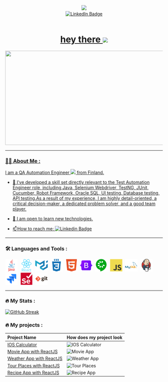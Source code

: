 
<div id="header" align="center">
  <img src="https://media.giphy.com/media/M9gbBd9nbDrOTu1Mqx/giphy.gif" width="100"/>
</div>

<div id="badges" align="center">
  <a href="https://www.linkedin.com/in/sefik-kesim">
  <img src="https://img.shields.io/badge/LinkedIn-blue?style=for-the-badge&logo=linkedin&logoColor=white" alt="LinkedIn Badge"/>
</div>
  <div align="center"> 
    <img src="https://komarev.com/ghpvc/?username=sefikkesim&style=flat-square&color=blue" alt=""/>
    <h1>
  hey there
  <img src="https://media.giphy.com/media/hvRJCLFzcasrR4ia7z/giphy.gif" width="30px"/>
  </h1>
   </div> 
<div align="center">
  <img src="https://media.giphy.com/media/dWesBcTLavkZuG35MI/giphy.gif" width="600" height="300"/>
</div>
  
  ---

### :technologist: About Me :
  I am a QA Automation Engineer <img src="https://media.giphy.com/media/WUlplcMpOCEmTGBtBW/giphy.gif" width="30"> from Finland.
  
  - :telescope: I’ve developed a skill set directly relevant to the Test Automation Engineer role, including Java, Selenium Webdriver, TestNG, JUnit, Cucumber, Robot Framework, Oracle SQL, UI testing, Database testing, API testing.As a result of my experience, I am highly detail-oriented, a critical decision-maker, a dedicated problem solver, and a good team player.

  - :seedling: I am open to learn new technologies.

  - :mailbox:How to reach me: [![Linkedin Badge](https://img.shields.io/badge/-Sefik_Kesim-blue?style=flat&logo=Linkedin&logoColor=white)](https://www.linkedin.com/in/sefik-kesim)

  ---

### :hammer_and_wrench: Languages and Tools :
  <div>
  <img src="https://github.com/devicons/devicon/blob/master/icons/java/java-original-wordmark.svg" title="Java" alt="Java" width="40" height="40"/>&nbsp;
  <img src="https://github.com/devicons/devicon/blob/master/icons/react/react-original-wordmark.svg" title="React" alt="React" width="40" height="40"/>&nbsp;
  <img src="https://github.com/devicons/devicon/blob/master/icons/materialui/materialui-original.svg" title="Material UI" alt="Material UI" width="40" height="40"/>&nbsp;
  <img src="https://github.com/devicons/devicon/blob/master/icons/css3/css3-plain-wordmark.svg"  title="CSS3" alt="CSS" width="40" height="40"/>&nbsp;
  <img src="https://github.com/devicons/devicon/blob/master/icons/html5/html5-original.svg" title="HTML5" alt="HTML" width="40" height="40"/>&nbsp;
  <img src="https://github.com/devicons/devicon/blob/master/icons/bootstrap/bootstrap-original.svg" title="Bootstrap" alt="Bootstrap" width="40" height="40"/>&nbsp;
  <img src="https://github.com/devicons/devicon/blob/master/icons/cucumber/cucumber-plain.svg" title="Cucumber" alt="Cucumber" width="40" height="40"/>&nbsp;
  <img src="https://github.com/devicons/devicon/blob/master/icons/javascript/javascript-original.svg" title="JavaScript" alt="JavaScript" width="40" height="40"/>&nbsp;
  <img src="https://github.com/devicons/devicon/blob/master/icons/mysql/mysql-original-wordmark.svg" title="MySQL"  alt="MySQL" width="40" height="40"/>&nbsp;
  <img src="https://github.com/devicons/devicon/blob/master/icons/jenkins/jenkins-original.svg" title="Jenkins"  alt="Jenkins" width="40" height="40"/>&nbsp;
  <img src="https://github.com/devicons/devicon/blob/master/icons/jira/jira-original.svg" title="Jira"  alt="Jira" width="40" height="40"/>&nbsp;
  <img src="https://github.com/devicons/devicon/blob/master/icons/selenium/selenium-original.svg" title="Selenium"  alt="Selenium" width="40" height="40"/>&nbsp;
  <img src="https://github.com/devicons/devicon/blob/master/icons/git/git-original-wordmark.svg" title="Git" **alt="Git" width="40" height="40"/>
</div>
  
  ---

### :fire: My Stats :
  [![GitHub Streak](http://github-readme-streak-stats.herokuapp.com?user=sefikkesim&theme=dark&background=000000)](https://git.io/streak-stats)
### :fire: My projects :
  Project Name                          |How does my project look   
:-------------------------              |------------------------- 
[IOS Calculator ](https://sefikkesim.github.io/Ios_calculator/)|![IOS Calculator](https://user-images.githubusercontent.com/91076807/184550556-c3aee49c-2438-4862-9c82-2e20adbe7fcf.gif)
[Movie App with ReactJS](https://movie-app-firebase.netlify.app/)|![Movie App](https://user-images.githubusercontent.com/91076807/184549973-6802dca3-3f3d-4c4a-82a3-2d2302114396.gif)
[Weather App with ReactJS](https://sefikkesim.github.io/Weather_app/)| ![Weather App](https://user-images.githubusercontent.com/91076807/184550130-c6137167-f60c-4b5d-9bef-9366bf5f660d.gif)
[Tour Places with ReactJS](https://tourplaceswithreact.netlify.app/)|![Tour Places](https://user-images.githubusercontent.com/91076807/184550192-47f1aa59-19b7-430c-9b5a-0ac592f30c44.gif)
[Recipe App with ReactJS ](https://recipe-app-sefik.netlify.app/)|![Recipe App](https://user-images.githubusercontent.com/91076807/184550293-d296930e-6f09-4591-9b5c-9f643d832c8e.gif)

